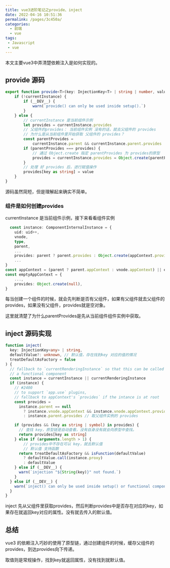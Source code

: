 ```yaml
---
title: vue3进阶笔记之provide、inject
date: 2022-04-16 10:51:36
permalink: /pages/3c450a/
categories:
  - 前端
  - vue
tags:
 - Javascript
 - vue
---
```


本文主要vue3中弄清楚依赖注入是如何实现的。

## provide 源码

```ts
export function provide<T>(key: InjectionKey<T> | string | number, value: T) {
    if (!currentInstance) {
        if (__DEV__) {
            warn(`provide() can only be used inside setup().`)
        }
    } else {
        // currentInstance 是当前组件示例
        let provides = currentInstance.provides
        // 父组件的provides： 当前组件实例 没有的话，就去父组件的 provides
        // 为什么是从当前组件里开始获取 父组件的 provides？
        const parentProvides =
            currentInstance.parent && currentInstance.parent.provides
        if (parentProvides === provides) {
            // 通过 Object.create 指定 parentProvides 为 provides的原型
            provides = currentInstance.provides = Object.create(parentProvides)
        }
        // 处理 好 provides 后，进行赋值操作
        provides[key as string] = value
    }
}
```
源码虽然简短，但是理解起来确实不简单。

### 组件是如何创建provides

currentInstance 是当前组件示例，接下来看看组件实例

```ts
  const instance: ComponentInternalInstance = {
    uid: uid++,
    vnode,
    type,
    parent,
    ...
    provides: parent ? parent.provides : Object.create(appContext.provides), // 此处很重要
    ...
}
const appContext = (parent ? parent.appContext : vnode.appContext) || emptyAppContext
const emptyAppContext = {
    ...,
    provides: Object.create(null),
}
```
每当创建一个组件的时候，就会先判断是否有父组件，如果有父组件就去父组件的provides，如果没有父组件，provides就是空对象。

这里就清楚了为什么parentProvides是先从当前组件组件实例中获取。

## inject 源码实现

```ts
function inject(
  key: InjectionKey<any> | string,
  defaultValue?: unknown, // 默认值，存在找到key 对应的值的情况
  treatDefaultAsFactory = false
) {
  // fallback to `currentRenderingInstance` so that this can be called in
  // a functional component
  const instance = currentInstance || currentRenderingInstance
  if (instance) {
    // #2400
    // to support `app.use` plugins,
    // fallback to appContext's `provides` if the intance is at root
    const provides =
      instance.parent == null
        ? instance.vnode.appContext && instance.vnode.appContext.provides
        : instance.parent.provides // 取父组件实例的 provides

    if (provides && (key as string | symbol) in provides) {
      // 查找 key，原型链是自动查看，没有自身没有就会向原型中查找。
      return provides[key as string]
    } else if (arguments.length > 1) {
        // provides中不存在可以 key，就去默认值
        // 默认值 支持函数
      return treatDefaultAsFactory && isFunction(defaultValue)
        ? defaultValue.call(instance.proxy)
        : defaultValue
    } else if (__DEV__) {
      warn(`injection "${String(key)}" not found.`)
    }
  } else if (__DEV__) {
    warn(`inject() can only be used inside setup() or functional components.`)
  }
}
```

inject 先从父组件里获取provides，然后判断provides中是否存在对应的key，如果存在就返回key对应的属性。没有就去传入的默认值。

## 总结

vue3 的依赖注入巧妙的使用了原型链，通过创建组件的时候，缓存父组件的provides，到达provides向下传递。

取值则是常规操作，找到key就返回属性，没有找到就默认值。